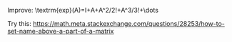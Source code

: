 Improve:
\textrm{exp}(A)=I+A+A^2/2!+A^3/3!+\dots


Try this:
https://math.meta.stackexchange.com/questions/28253/how-to-set-name-above-a-part-of-a-matrix
